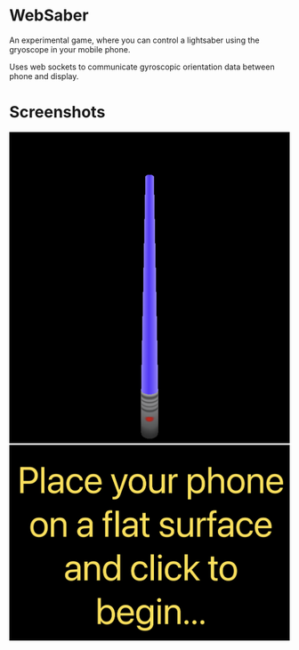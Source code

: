 # WebSaber

An experimental game, where you can control a lightsaber using the gryoscope in your mobile phone.

Uses web sockets to communicate gyroscopic orientation data between phone and display.

# Screenshots

![Main game view](screenshots/screenshot1.png)
![Calibration screen](screenshots/screenshot2.png)